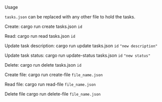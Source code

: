 Usage

`tasks.json` can be replaced with any other file to hold the tasks.

Create:
cargo run create tasks.json `id`

Read:
cargo run read tasks.json `id`

Update task description:
cargo run update tasks.json `id` `"new description"`

Update task status:
cargo run update-status tasks.json `id` `"new status"`

Delete:
cargo run delete tasks.json `id`

Create file:
cargo run create-file `file_name.json`

Read file:
cargo run read-file `file_name.json`

Delete file
cargo run delete-file `file_name.json`
